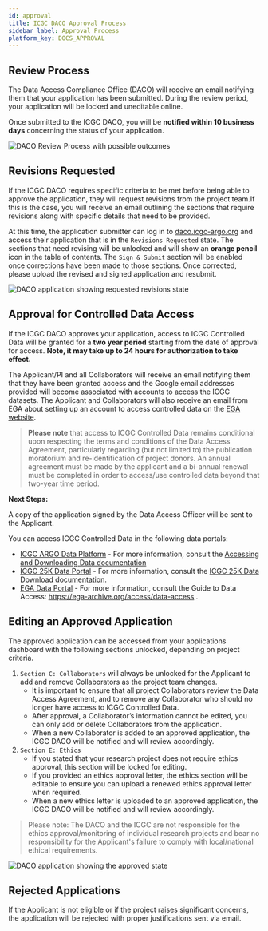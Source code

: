```yaml
---
id: approval
title: ICGC DACO Approval Process
sidebar_label: Approval Process
platform_key: DOCS_APPROVAL
---
```


## Review Process
The Data Access Compliance Office (DACO) will receive an email notifying them that your application has been submitted. During the review period, your application will be locked and uneditable online. 

Once submitted to the ICGC DACO, you will be **notified within 10 business days** concerning the status of your application. 

![DACO Review Process with possible outcomes](/assets/data-access/daco-approval-diagram.png)

## Revisions Requested
If the ICGC DACO requires specific criteria to be met before being able to approve the application, they will request revisions from the project team.If this is the case, you will receive an email outlining the sections that require revisions along with specific details that need to be provided.

At this time, the application submitter can log in to [daco.icgc-argo.org](https://daco.icgc-argo.org) and access their application that is in the `Revisions Requested` state. The sections that need revising will be unlocked and will show an **orange pencil** icon in the table of contents. The `Sign & Submit` section will be enabled once corrections have been made to those sections. Once corrected, please upload the revised and signed application and resubmit.  

![DACO application showing requested revisions state](/assets/data-access/daco-requested-revisions.png)

## Approval for Controlled Data Access
If the ICGC DACO approves your application, access to ICGC Controlled Data will be granted for a **two year period** starting from the date of approval for access. **Note, it may take up to 24 hours for authorization to take effect.** 

The Applicant/PI and all Collaborators will receive an email notifying them that they have been granted access and the Google email addresses provided will become associated with accounts to access the ICGC datasets. The Applicant and Collaborators will also receive an email from EGA about setting up an account to access controlled data on the [EGA website](https://ega-archive.org).

> **Please note** that access to ICGC Controlled Data remains conditional upon respecting the terms and conditions of the Data Access Agreement, particularly regarding (but not limited to) the publication moratorium and re-identification of project donors. An annual agreement must be made by the applicant and a bi-annual renewal must be completed in order to access/use controlled data beyond that two-year time period.

**Next Steps:**

A copy of the application signed by the Data Access Officer will be sent to the Applicant.

You can access ICGC Controlled Data in the following data portals:
- [ICGC ARGO Data Platform](https://platform.icgc-argo.org/) - For more information, consult the [Accessing and Downloading Data documentation](/docs/data-access/data-download)
- [ICGC 25K Data Portal](https://dcc.icgc.org/) - For more information, consult the [ICGC 25K Data Download documentation](https://docs.icgc.org/download/downloading-data/.).
- [EGA Data Portal](https://ega-archive.org) - For more information, consult the Guide to Data Access: https://ega-archive.org/access/data-access .

## Editing an Approved Application

The approved application can be accessed from your applications dashboard with the following sections unlocked, depending on project criteria.

1. `Section C: Collaborators` will always be unlocked for the Applicant to add and remove Collaborators as the project team changes. 
   * It is important to ensure that all project Collaborators review the Data Access Agreement, and to remove any Collaborator who should no longer have access to ICGC Controlled Data.   
   * After approval, a Collaborator’s information cannot be edited, you can only add or delete Collaborators from the application.
   * When a new Collaborator is added to an approved application, the ICGC DACO will be notified and will review accordingly.
1. `Section E: Ethics`
   * If you stated that your research project does not require ethics approval, this section will be locked for editing. 
   * If you provided an ethics approval letter, the ethics section will be editable to ensure you can upload a renewed ethics approval letter when required.
   * When a new ethics letter is uploaded to an approved application, the ICGC DACO will be notified and will review accordingly.

 > Please note: The DACO and the ICGC are not responsible for the ethics approval/monitoring of individual research projects and bear no responsibility for the Applicant's failure to comply with local/national ethical requirements.

![DACO application showing the approved state](/assets/data-access/daco-approved-application.png)

## Rejected Applications

If the Applicant is not eligible or if the project raises significant concerns, the application will be rejected with proper justifications sent via email.

